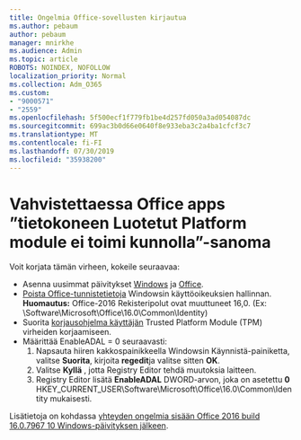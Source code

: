 ```yaml
---
title: Ongelmia Office-sovellusten kirjautua
ms.author: pebaum
author: pebaum
manager: mnirkhe
ms.audience: Admin
ms.topic: article
ROBOTS: NOINDEX, NOFOLLOW
localization_priority: Normal
ms.collection: Adm_O365
ms.custom:
- "9000571"
- "2559"
ms.openlocfilehash: 5f500ecf1f779fb1be4d257fd050a3ad054087dc
ms.sourcegitcommit: 699ac3b0d66e0640f8e933eba3c2a4ba1cfcf3c7
ms.translationtype: MT
ms.contentlocale: fi-FI
ms.lasthandoff: 07/30/2019
ms.locfileid: "35938200"
---
```

# <a name="fixing-the-office-apps-your-computers-trusted-platform-module-is-not-functioning-properly-message"></a>Vahvistettaessa Office apps ”tietokoneen Luotetut Platform module ei toimi kunnolla”-sanoma

Voit korjata tämän virheen, kokeile seuraavaa:

- Asenna uusimmat päivitykset [Windows](https://support.microsoft.com/help/4027667/windows-10-update) ja [Office](https://support.office.com/article/update-office-and-your-computer-with-microsoft-update-2ab296f3-7f03-43a2-8e50-46de917611c5).
- [Poista Office-tunnistetietoja](https://docs.microsoft.com/eoffice/troubleshoot/error-messages/another-account-already-signed-in#step-3-clear-cached-credentials-on-the-computer) Windowsin käyttöoikeuksien hallinnan.<br/>
    **Huomautus:** Office-2016 Rekisteripolut ovat muuttuneet 16,0. (Ex: \Software\Microsoft\Office\16.0\Common\Identity\)
- Suorita [korjausohjelma käyttäjän](https://docs.microsoft.com/office365/troubleshoot/administration/connection-issue-when-sign-in-office-2016#symptom-2) Trusted Platform Module (TPM) virheiden korjaamiseen.
- Määrittää EnableADAL = 0 seuraavasti:  
    1. Napsauta hiiren kakkospainikkeella Windowsin Käynnistä-painiketta, valitse **Suorita**, kirjoita **regedit**ja valitse sitten **OK**.
    2. Valitse **Kyllä** , jotta Registry Editor tehdä muutoksia laitteen.
    3. Registry Editor lisätä **EnableADAL** DWORD-arvon, joka on asetettu **0** HKEY_CURRENT_USER\Software\Microsoft\Office\16.0\Common\Identity mukaisesti.

Lisätietoja on kohdassa [yhteyden ongelmia sisään Office 2016 build 16.0.7967 10 Windows-päivityksen jälkeen](https://docs.microsoft.com/office365/troubleshoot/administration/connection-issue-when-sign-in-office-2016).